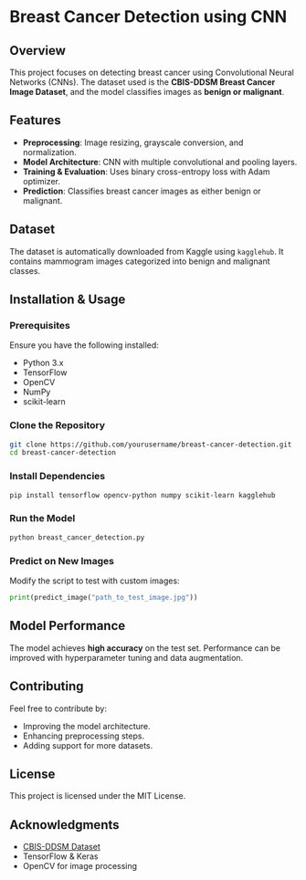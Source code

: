 # Breast Cancer Detection using CNN

## Overview
This project focuses on detecting breast cancer using Convolutional Neural Networks (CNNs). The dataset used is the **CBIS-DDSM Breast Cancer Image Dataset**, and the model classifies images as **benign or malignant**.

## Features
- **Preprocessing**: Image resizing, grayscale conversion, and normalization.
- **Model Architecture**: CNN with multiple convolutional and pooling layers.
- **Training & Evaluation**: Uses binary cross-entropy loss with Adam optimizer.
- **Prediction**: Classifies breast cancer images as either benign or malignant.

## Dataset
The dataset is automatically downloaded from Kaggle using `kagglehub`. It contains mammogram images categorized into benign and malignant classes.

## Installation & Usage
### Prerequisites
Ensure you have the following installed:
- Python 3.x
- TensorFlow
- OpenCV
- NumPy
- scikit-learn

### Clone the Repository
```bash
git clone https://github.com/yourusername/breast-cancer-detection.git
cd breast-cancer-detection
```

### Install Dependencies
```bash
pip install tensorflow opencv-python numpy scikit-learn kagglehub
```

### Run the Model
```bash
python breast_cancer_detection.py
```

### Predict on New Images
Modify the script to test with custom images:
```python
print(predict_image("path_to_test_image.jpg"))
```

## Model Performance
The model achieves **high accuracy** on the test set. Performance can be improved with hyperparameter tuning and data augmentation.

## Contributing
Feel free to contribute by:
- Improving the model architecture.
- Enhancing preprocessing steps.
- Adding support for more datasets.

## License
This project is licensed under the MIT License.

## Acknowledgments
- [CBIS-DDSM Dataset](https://wiki.cancerimagingarchive.net/display/Public/CBIS-DDSM)
- TensorFlow & Keras
- OpenCV for image processing

